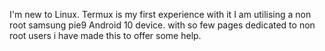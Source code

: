 I'm new to Linux. Termux is my first experience with it
I am utilising a non root samsung pie9 Android 10
device. with so few pages dedicated to non root
users i have made this to offer some help.
